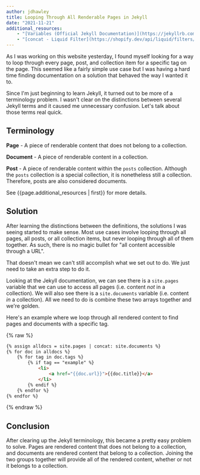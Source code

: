 ```yaml
---
author: jdhawley
title: Looping Through All Renderable Pages in Jekyll
date: "2021-11-21"
additional_resources: 
    - "[Variables (Official Jekyll Documentation)](https://jekyllrb.com/docs/variables/)"
    - "[concat - Liquid Filter](https://shopify.dev/api/liquid/filters/array-filters#concat)"
---
```


As I was working on this website yesterday, I found myself looking for a way to loop through every page, post, and collection item for a specific tag on the page. This seemed like a fairly simple use case but I was having a hard time finding documentation on a solution that behaved the way I wanted it to.

Since I'm just beginning to learn Jekyll, it turned out to be more of a terminology problem. I wasn't clear on the distinctions between several Jekyll terms and it caused me unnecessary confusion. Let's talk about those terms real quick.

## Terminology

**Page** - A piece of renderable content that does not belong to a collection.

**Document** - A piece of renderable content in a collection.

**Post** - A piece of renderable content within the `posts` collection. Although the `posts` collection is a special collection, it is nonetheless still a collection. Therefore, posts are also considered documents.

See {{page.additional_resources | first}} for more details.

## Solution

After learning the distinctions between the definitions, the solutions I was seeing started to make sense. Most use cases involve looping through all pages, all posts, or all collection items, but never looping through all of them together. As such, there is no magic bullet for "all content accessible through a URL".

That doesn't mean we can't still accomplish what we set out to do. We just need to take an extra step to do it.

Looking at the Jekyll documentation, we can see there is a `site.pages` variable that we can use to access all pages (i.e. content *not* in a collection). We will also see there is a `site.documents` variable (i.e. content *in* a collection). All we need to do is combine these two arrays together and we're golden. 

Here's an example where we loop through all rendered content to find pages and documents with a specific tag.

{% raw %}
```markdown
{% assign alldocs = site.pages | concat: site.documents %}
{% for doc in alldocs %}
    {% for tag in doc.tags %}
        {% if tag == "example" %}
            <li>
                <a href="{{doc.url}}">{{doc.title}}</a>
            </li>
        {% endif %}
    {% endfor %}
{% endfor %}
```
{% endraw %}

## Conclusion

After clearing up the Jekyll terminology, this became a pretty easy problem to solve. Pages are rendered content that does not belong to a collection, and documents are rendered content that belong to a collection. Joining the two groups together will provide all of the rendered content, whether or not it belongs to a collection.